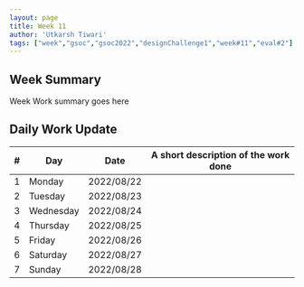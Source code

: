 ```yaml
---
layout: page
title: Week 11
author: 'Utkarsh Tiwari'
tags: ["week","gsoc","gsoc2022","designChallenge1","week#11","eval#2"]
---
```


## Week Summary

Week Work summary goes here 

## Daily Work Update

|\#|Day|Date|A short description of the work done|  
|---	|---	|---	|---	|  
|1   	| Monday 	|   2022/08/22	|  |  
|2   	| Tuesday  	|   2022/08/23	| 	|  
|3   	| Wednesday |  2022/08/24	|  |  
|4   	| Thursday  |   2022/08/25	|  |  
|5   	| Friday  	|   2022/08/26	|  |  
|6   	| Saturday  |  2022/08/27	|  |  
|7   	| Sunday  	|   2022/08/28	|  |  
